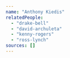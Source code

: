 ```yaml
---
name: "Anthony Kiedis"
relatedPeople:
  - "drake-bell"
  - "david-archuleta"
  - "kenny-rogers"
  - "ross-lynch"
sources: []
---
```


